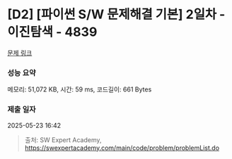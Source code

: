 # [D2] [파이썬 S/W 문제해결 기본] 2일차 - 이진탐색 - 4839 

[문제 링크](https://swexpertacademy.com/main/code/problem/problemDetail.do?contestProbId=AWTLcyA6qAMDFAVT) 

### 성능 요약

메모리: 51,072 KB, 시간: 59 ms, 코드길이: 661 Bytes

### 제출 일자

2025-05-23 16:42



> 출처: SW Expert Academy, https://swexpertacademy.com/main/code/problem/problemList.do